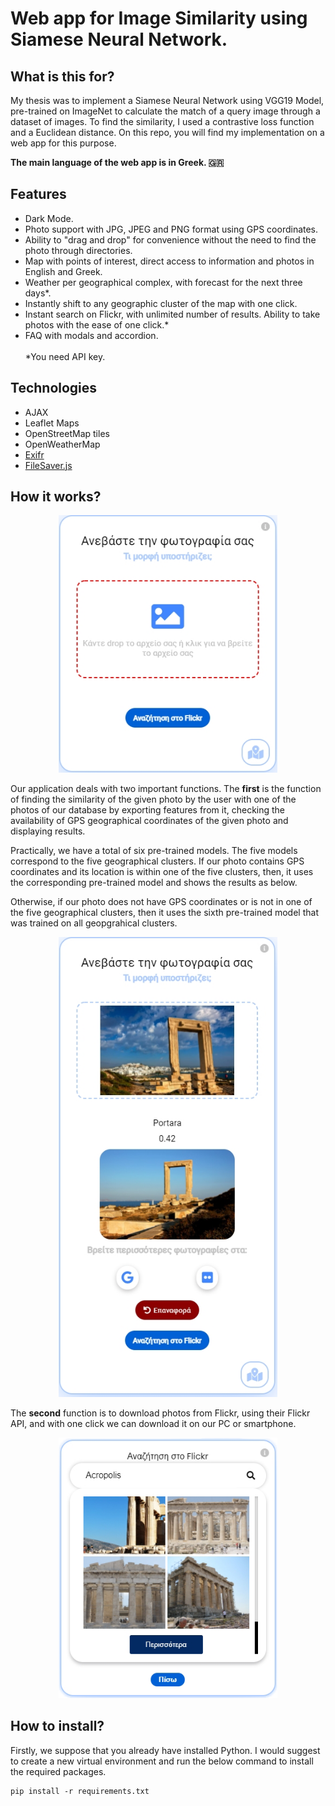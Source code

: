 


# Web app for Image Similarity using Siamese Neural Network.
## What is this for?
My thesis was to implement a Siamese Neural Network using VGG19 Model, pre-trained on ImageNet to calculate the match of a query image through a dataset of images. To find the similarity, I used a contrastive loss function and a Euclidean distance. On this repo, you will find my implementation on a web app for this purpose.

<strong>The main language of the web app is in Greek. :greece:	 </strong>


## Features

<ul>
<li>Dark Mode.</li>
<li>Photo support with  JPG, JPEG and PNG format  using GPS coordinates. </li>
<li>Ability to "drag and drop" for convenience without the need to find the photo through directories. </li>
<li>Map with points of interest, direct access to information and photos in English and Greek. </li>
<li>Weather per geographical complex, with forecast for the next three days*. </li>
<li>Instantly shift to any geographic cluster of the map with one click. </li>
<li>Instant search on Flickr, with unlimited number of results. Ability to take photos with the ease of one click.* </li>
<li>FAQ with modals and accordion. </li>
<br/>
*You need API key.
</ul>

## Technologies
* AJAX
* Leaflet Maps
* OpenStreetMap tiles
* OpenWeatherMap
* <a href='https://github.com/MikeKovarik/exifr' target='_blank'>Exifr</a>
* <a href='https://github.com/eligrey/FileSaver.js/' target='_blank'>FileSaver.js</a>


## How it works?

<p align="center">
  <img width='350' src="https://github.com/eliac7/image-similarity-siamese/blob/main/tutorial-images/flickr/flickr_04.jpg?raw=true">
</p>

Our application deals with two important functions. The <strong>first</strong> is the function of finding the similarity of the given photo by the user with one of the photos of our database by exporting features from it, checking the availability of GPS geographical coordinates of the given photo and displaying results.

Practically, we have a total of six pre-trained models. The five models correspond to the five geographical clusters. If our photo contains GPS coordinates and its location is within one of the five clusters, then, it uses the corresponding pre-trained model and shows the results as below.

Otherwise, if our photo does not have GPS coordinates or is not in one of the five geographical clusters, then it uses the sixth pre-trained model that was trained on all geopgrahical clusters.




<p align="center">
  <img width='350' src="https://github.com/eliac7/image-similarity-siamese/blob/main/tutorial-images/flickr/flickr_06.jpg?raw=true">
</p>


The <strong>second</strong> function is to download photos from Flickr, using their Flickr API, and with one click we can download it on our PC or smartphone.


<p align="center">
  <img width='350' src="https://github.com/eliac7/image-similarity-siamese/blob/main/tutorial-images/flickr/flickr_02.png?raw=true">
</p>









## How to install?
Firstly, we suppose that you already have installed Python. I would suggest to create a new virtual environment and run the below command to install the required packages.
```
pip install -r requirements.txt
```




